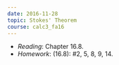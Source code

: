 ```yaml
---
date: 2016-11-28
topic: Stokes' Theorem
course: calc3_fa16
---
```


- *Reading*: Chapter 16.8.
- *Homework*: (16.8): #2, 5, 8, 9, 14.

